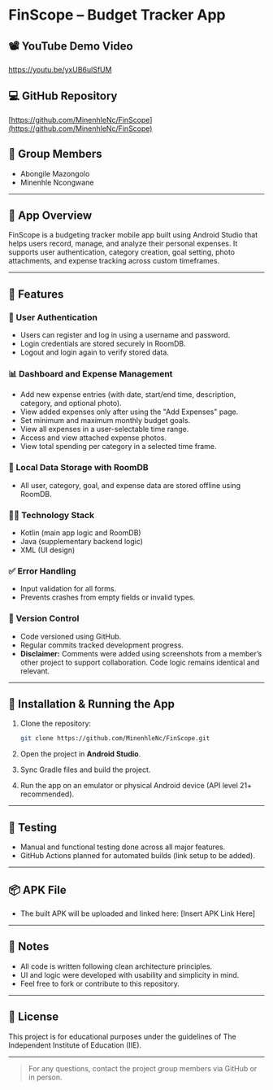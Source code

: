 # FinScope – Budget Tracker App

## 📽️ YouTube Demo Video
https://youtu.be/yxUB6ulSfUM

## 💻 GitHub Repository

[https://github.com/MinenhleNc/FinScope](https://github.com/MinenhleNc/FinScope)

## 👥 Group Members

* Abongile Mazongolo
* Minenhle Ncongwane

---

## 📱 App Overview

FinScope is a budgeting tracker mobile app built using Android Studio that helps users record, manage, and analyze their personal expenses. It supports user authentication, category creation, goal setting, photo attachments, and expense tracking across custom timeframes.

---

## 🚀 Features

### 🔐 User Authentication

* Users can register and log in using a username and password.
* Login credentials are stored securely in RoomDB.
* Logout and login again to verify stored data.

### 📊 Dashboard and Expense Management

* Add new expense entries (with date, start/end time, description, category, and optional photo).
* View added expenses only after using the "Add Expenses" page.
* Set minimum and maximum monthly budget goals.
* View all expenses in a user-selectable time range.
* Access and view attached expense photos.
* View total spending per category in a selected time frame.

### 💾 Local Data Storage with RoomDB

* All user, category, goal, and expense data are stored offline using RoomDB.

### 🧑‍💻 Technology Stack

* Kotlin (main app logic and RoomDB)
* Java (supplementary backend logic)
* XML (UI design)

### ✅ Error Handling

* Input validation for all forms.
* Prevents crashes from empty fields or invalid types.

### 🔄 Version Control

* Code versioned using GitHub.
* Regular commits tracked development progress.
* **Disclaimer:** Comments were added using screenshots from a member’s other project to support collaboration. Code logic remains identical and relevant.

---

## 🔧 Installation & Running the App

1. Clone the repository:

   ```bash
   git clone https://github.com/MinenhleNc/FinScope.git
   ```
2. Open the project in **Android Studio**.
3. Sync Gradle files and build the project.
4. Run the app on an emulator or physical Android device (API level 21+ recommended).

---

## 🧪 Testing

* Manual and functional testing done across all major features.
* GitHub Actions planned for automated builds (link setup to be added).

---

## 📦 APK File

* The built APK will be uploaded and linked here: \[Insert APK Link Here]

---

## 📌 Notes

* All code is written following clean architecture principles.
* UI and logic were developed with usability and simplicity in mind.
* Feel free to fork or contribute to this repository.

---

## 📄 License

This project is for educational purposes under the guidelines of The Independent Institute of Education (IIE).

---

> For any questions, contact the project group members via GitHub or in person.
